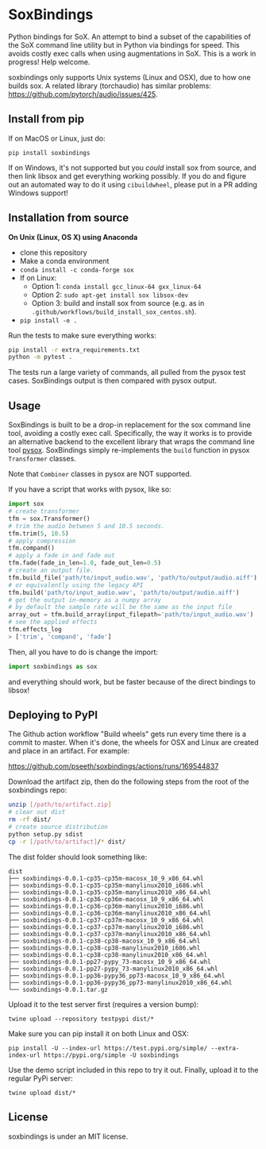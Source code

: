 SoxBindings
==============

Python bindings for SoX. An attempt to bind a subset of the capabilities of
the SoX command line utility but in Python via bindings for speed. This 
avoids costly exec calls when using augmentations in SoX. This is a
work in progress! Help welcome.

soxbindings only supports Unix systems (Linux and OSX), due to how
one builds sox. A related library (torchaudio) has similar problems:
https://github.com/pytorch/audio/issues/425.

Install from pip
----------------

If on MacOS or Linux, just do:

`pip install soxbindings`

If on Windows, it's not supported but you *could* install sox from source, 
and then link libsox and get everything working possibly. If you do and figure
out an automated way to do it using `cibuildwheel`, please put in a PR adding
Windows support!

Installation from source
------------------------

**On Unix (Linux, OS X) using Anaconda**

 - clone this repository
 - Make a conda environment
 - `conda install -c conda-forge sox`
 - If on Linux: 
    - Option 1: `conda install gcc_linux-64 gxx_linux-64`
    - Option 2: `sudo apt-get install sox libsox-dev`
    - Option 3: build and install sox from source (e.g. as in `.github/workflows/build_install_sox_centos.sh`).
 - `pip install -e .`

Run the tests to make sure everything works:

```bash
pip install -r extra_requirements.txt
python -m pytest .
```

The tests run a large variety of commands, all pulled from the pysox test 
cases. SoxBindings output is then compared with pysox output.

Usage
------

SoxBindings is built to be a drop-in replacement for the sox command
line tool, avoiding a costly exec call. Specifically, the way it works
is to provide an alternative backend to the excellent library that wraps
the command line tool [pysox](https://github.com/rabitt/pysox). SoxBindings
simply re-implements the `build` function in pysox `Transformer` classes. 

Note that `Combiner` classes in pysox are NOT supported.

If you have a script that works with pysox, like so:

```python
import sox
# create transformer
tfm = sox.Transformer()
# trim the audio between 5 and 10.5 seconds.
tfm.trim(5, 10.5)
# apply compression
tfm.compand()
# apply a fade in and fade out
tfm.fade(fade_in_len=1.0, fade_out_len=0.5)
# create an output file.
tfm.build_file('path/to/input_audio.wav', 'path/to/output/audio.aiff')
# or equivalently using the legacy API
tfm.build('path/to/input_audio.wav', 'path/to/output/audio.aiff')
# get the output in-memory as a numpy array
# by default the sample rate will be the same as the input file
array_out = tfm.build_array(input_filepath='path/to/input_audio.wav')
# see the applied effects
tfm.effects_log
> ['trim', 'compand', 'fade']
```

Then, all you have to do is change the import:

```python
import soxbindings as sox
```

and everything should work, but be faster because of the direct bindings
to libsox!

Deploying to PyPI
-----------------

The Github action workflow "Build wheels" gets run every time there is a commit
to master. When it's done, the wheels for OSX and Linux are created and place in
an artifact. For example:

https://github.com/pseeth/soxbindings/actions/runs/169544837

Download the artifact zip, then do the following steps from the root of the
soxbindings repo:

```bash
unzip [/path/to/artifact.zip]
# clear out dist
rm -rf dist/
# create source distribution
python setup.py sdist
cp -r [/path/to/artifact]/* dist/
```

The dist folder should look something like:

```
dist
├── soxbindings-0.0.1-cp35-cp35m-macosx_10_9_x86_64.whl
├── soxbindings-0.0.1-cp35-cp35m-manylinux2010_i686.whl
├── soxbindings-0.0.1-cp35-cp35m-manylinux2010_x86_64.whl
├── soxbindings-0.0.1-cp36-cp36m-macosx_10_9_x86_64.whl
├── soxbindings-0.0.1-cp36-cp36m-manylinux2010_i686.whl
├── soxbindings-0.0.1-cp36-cp36m-manylinux2010_x86_64.whl
├── soxbindings-0.0.1-cp37-cp37m-macosx_10_9_x86_64.whl
├── soxbindings-0.0.1-cp37-cp37m-manylinux2010_i686.whl
├── soxbindings-0.0.1-cp37-cp37m-manylinux2010_x86_64.whl
├── soxbindings-0.0.1-cp38-cp38-macosx_10_9_x86_64.whl
├── soxbindings-0.0.1-cp38-cp38-manylinux2010_i686.whl
├── soxbindings-0.0.1-cp38-cp38-manylinux2010_x86_64.whl
├── soxbindings-0.0.1-pp27-pypy_73-macosx_10_9_x86_64.whl
├── soxbindings-0.0.1-pp27-pypy_73-manylinux2010_x86_64.whl
├── soxbindings-0.0.1-pp36-pypy36_pp73-macosx_10_9_x86_64.whl
├── soxbindings-0.0.1-pp36-pypy36_pp73-manylinux2010_x86_64.whl
└── soxbindings-0.0.1.tar.gz
```

Upload it to the test server first (requires a version bump):

```
twine upload --repository testpypi dist/*
```

Make sure you can pip install it on both Linux and OSX:

```
pip install -U --index-url https://test.pypi.org/simple/ --extra-index-url https://pypi.org/simple -U soxbindings
```

Use the demo script included in this repo to try it out. 
Finally, upload it to the regular PyPi server:

```
twine upload dist/*
```


License
-------

soxbindings is under an MIT license.

